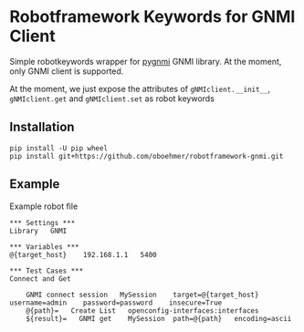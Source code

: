 # Robotframework Keywords for GNMI Client

Simple robotkeywords wrapper for [pygnmi]( https://github.com/akarneliuk/pygnmi) GNMI library. At the moment, only GNMI client is supported.

At the moment, we just expose the attributes of `gNMIclient.__init__`, `gNMIclient.get` and `gNMIclient.set` as robot keywords

## Installation

```
pip install -U pip wheel
pip install git+https://github.com/oboehmer/robotframework-gnmi.git
```

## Example ##

Example robot file 

```
*** Settings ***
Library   GNMI

*** Variables ***
@{target_host}    192.168.1.1   5400   

*** Test Cases ***
Connect and Get

    GNMI connect session   MySession    target=@{target_host}    username=admin    password=password    insecure=True
    @{path}=   Create List   openconfig-interfaces:interfaces
    ${result}=   GNMI get    MySession  path=@{path}   encoding=ascii
